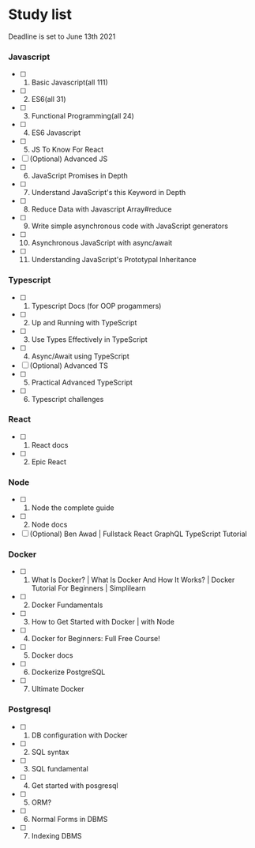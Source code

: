# Study list

Deadline is set to June 13th 2021

### Javascript
- [ ] 1. Basic Javascript(all 111) 
- [ ] 2. ES6(all 31) 
- [ ] 3. Functional Programming(all 24) 
- [ ] 4. ES6 Javascript 
- [ ] 5. JS To Know For React 
- [ ] (Optional) Advanced JS
- [ ] 6. JavaScript Promises in Depth 
- [ ] 7. Understand JavaScript's this Keyword in Depth 
- [ ] 8. Reduce Data with Javascript Array#reduce 
- [ ] 9. Write simple asynchronous code with JavaScript generators 
- [ ] 10. Asynchronous JavaScript with async/await 
- [ ] 11. Understanding JavaScript's Prototypal Inheritance

### Typescript
- [ ] 1. Typescript Docs (for OOP progammers)
- [ ] 2. Up and Running with TypeScript 
- [ ] 3. Use Types Effectively in TypeScript 
- [ ] 4. Async/Await using TypeScript 
- [ ] (Optional) Advanced TS
- [ ] 5. Practical Advanced TypeScript 
- [ ] 6. Typescript challenges

### React
- [ ] 1. React docs 
- [ ] 2. Epic React 

### Node
- [ ] 1. Node the complete guide 
- [ ] 2. Node docs 
- [ ] (Optional) Ben Awad | Fullstack React GraphQL TypeScript Tutorial

### Docker
- [ ] 1. What Is Docker? | What Is Docker And How It Works? | Docker Tutorial For Beginners | Simplilearn 
- [ ] 2. Docker Fundamentals 
- [ ] 3. How to Get Started with Docker | with Node
- [ ] 4. Docker for Beginners: Full Free Course!  
- [ ] 5. Docker docs 
- [ ] 6. Dockerize PostgreSQL 
- [ ] 7. Ultimate Docker 

### Postgresql
- [ ] 1. DB configuration with Docker 
- [ ] 2. SQL syntax 
- [ ] 3. SQL fundamental 
- [ ] 4. Get started with posgresql 
- [ ] 5. ORM? 
- [ ] 6. Normal Forms in DBMS 
- [ ] 7. Indexing DBMS

